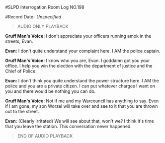 #SLPD Interrogation Room Log NO.198  
  
#Record Date- *Unspecified*  
  
>AUDIO ONLY PLAYBACK  
  
**Gruff Man's Voice:** I don't appreciate your officers running amok in the streets, Evan.  
  
**Evan:** I don't quite understand your complaint here. I AM the police captain.  
  
**Gruff Man's Voice:** I know who you are, Evan. I goddamn got you your office. I help you win the election with the department of justice and the Chief of Police.  
  
**Evan:** I don't think you quite understand the power structure here. I AM the police and you are a private citizen. I can put whatever charges I want on you and there would be nothing you can do.  
  
**Gruff Man's Voice:** Not if me and my Warcouncil has anything to say. Even if I am gone, my son Worzel will take over and see to it that you are thrown out to the street.  
  
**Evan:** (Clearly irritated) We will see about that, won't we? I think it's time that you leave the station. This conversation never happened.  
  
>END OF AUDIO PLAYBACK  
